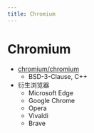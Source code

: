 ```yaml
---
title: Chromium
---
```


# Chromium

- [chromium/chromium](https://github.com/chromium/chromium)
  - BSD-3-Clause, C++
- 衍生浏览器
  - Microsoft Edge
  - Google Chrome
  - Opera
  - Vivaldi
  - Brave
